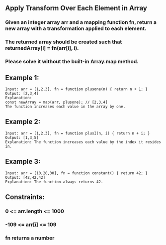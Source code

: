## Apply Transform Over Each Element in Array

### Given an integer array arr and a mapping function fn, return a new array with a transformation applied to each element.

### The returned array should be created such that returnedArray[i] = fn(arr[i], i).

### Please solve it without the built-in Array.map method.

## Example 1:

```node
Input: arr = [1,2,3], fn = function plusone(n) { return n + 1; }
Output: [2,3,4]
Explanation:
const newArray = map(arr, plusone); // [2,3,4]
The function increases each value in the array by one.
```

## Example 2:

```node
Input: arr = [1,2,3], fn = function plusI(n, i) { return n + i; }
Output: [1,3,5]
Explanation: The function increases each value by the index it resides in.

```

## Example 3:

```node
Input: arr = [10,20,30], fn = function constant() { return 42; }
Output: [42,42,42]
Explanation: The function always returns 42.
```

## Constraints:

### 0 <= arr.length <= 1000

### -109 <= arr[i] <= 109

### fn returns a number
